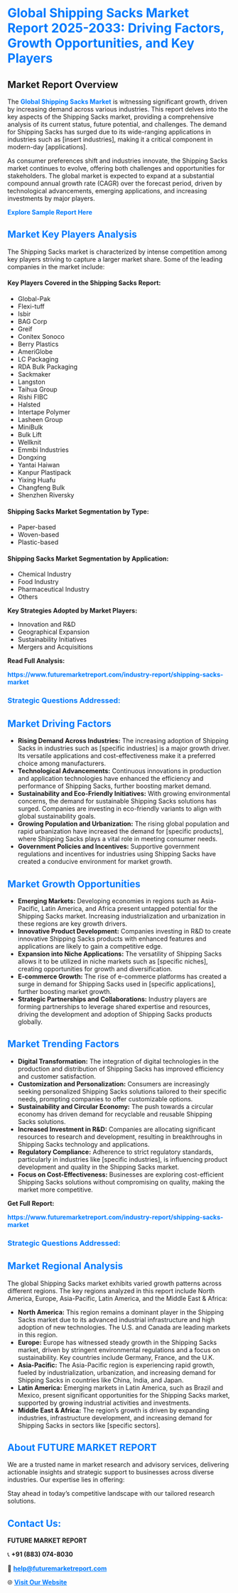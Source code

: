 <h1 style="color: #007BFF;">Global Shipping Sacks Market Report 2025-2033: Driving Factors, Growth Opportunities, and Key Players</h1>

<section id="overview">
<h2>Market Report Overview</h2>
<p>The <a href="https://www.futuremarketreport.com/industry-report/shipping-sacks-market" style="color: #007BFF; text-decoration: none;"><strong>Global Shipping Sacks Market</strong></a> is witnessing significant growth, driven by increasing demand across various industries. This report delves into the key aspects of the Shipping Sacks market, providing a comprehensive analysis of its current status, future potential, and challenges. The demand for Shipping Sacks has surged due to its wide-ranging applications in industries such as [insert industries], making it a critical component in modern-day [applications].</p>
<p>As consumer preferences shift and industries innovate, the Shipping Sacks market continues to evolve, offering both challenges and opportunities for stakeholders. The global market is expected to expand at a substantial compound annual growth rate (CAGR) over the forecast period, driven by technological advancements, emerging applications, and increasing investments by major players.</p>
</section>

<section id="overview">
<p><a href="https://www.futuremarketreport.com/request-sample/reportId=90010" style="color: #007BFF; text-decoration: none;"><strong>Explore Sample Report Here</strong></a></p>
</section>

<section id="key-players">
<h2 style="color: #007BFF;">Market Key Players Analysis</h2>
<p>The Shipping Sacks market is characterized by intense competition among key players striving to capture a larger market share. Some of the leading companies in the market include:</p>
<h4>Key Players Covered in the Shipping Sacks Report:</h4>
<ul><li>Global-Pak</li><li>Flexi-tuff</li><li>Isbir</li><li>BAG Corp</li><li>Greif</li><li>Conitex Sonoco</li><li>Berry Plastics</li><li>AmeriGlobe</li><li>LC Packaging</li><li>RDA Bulk Packaging</li><li>Sackmaker</li><li>Langston</li><li>Taihua Group</li><li>Rishi FIBC</li><li>Halsted</li><li>Intertape Polymer</li><li>Lasheen Group</li><li>MiniBulk</li><li>Bulk Lift</li><li>Wellknit</li><li>Emmbi Industries</li><li>Dongxing</li><li>Yantai Haiwan</li><li>Kanpur Plastipack</li><li>Yixing Huafu</li><li>Changfeng Bulk</li><li>Shenzhen Riversky</li></ul>
<h4>Shipping Sacks Market Segmentation by Type:</h4>
<ul><li>Paper-based</li><li>Woven-based</li><li>Plastic-based</li></ul>

<h4>Shipping Sacks Market Segmentation by Application:</h4>
<ul><li>Chemical Industry</li><li>Food Industry</li><li>Pharmaceutical Industry</li><li>Others</li></ul>
<p><strong>Key Strategies Adopted by Market Players:</strong></p>
<ul>
<li>Innovation and R&D</li>
<li>Geographical Expansion</li>
<li>Sustainability Initiatives</li>
<li>Mergers and Acquisitions</li>
</ul>
</section>

<section>
<p><strong>Read Full Analysis: </strong></p><a href="https://www.futuremarketreport.com/industry-report/shipping-sacks-market" style="color: #007BFF; text-decoration: none;"><strong>https://www.futuremarketreport.com/industry-report/shipping-sacks-market</strong></a>
<h3 style="color: #007BFF;">Strategic Questions Addressed:</h3>
</section>

<section id="driving-factors">
<h2 style="color: #007BFF;">Market Driving Factors</h2>
<ul>
<li><strong>Rising Demand Across Industries:</strong> The increasing adoption of Shipping Sacks in industries such as [specific industries] is a major growth driver. Its versatile applications and cost-effectiveness make it a preferred choice among manufacturers.</li>
<li><strong>Technological Advancements:</strong> Continuous innovations in production and application technologies have enhanced the efficiency and performance of Shipping Sacks, further boosting market demand.</li>
<li><strong>Sustainability and Eco-Friendly Initiatives:</strong> With growing environmental concerns, the demand for sustainable Shipping Sacks solutions has surged. Companies are investing in eco-friendly variants to align with global sustainability goals.</li>
<li><strong>Growing Population and Urbanization:</strong> The rising global population and rapid urbanization have increased the demand for [specific products], where Shipping Sacks plays a vital role in meeting consumer needs.</li>
<li><strong>Government Policies and Incentives:</strong> Supportive government regulations and incentives for industries using Shipping Sacks have created a conducive environment for market growth.</li>
</ul>
</section>

<section id="growth-opportunities">
<h2 style="color: #007BFF;">Market Growth Opportunities</h2>
<ul>
<li><strong>Emerging Markets:</strong> Developing economies in regions such as Asia-Pacific, Latin America, and Africa present untapped potential for the Shipping Sacks market. Increasing industrialization and urbanization in these regions are key growth drivers.</li>
<li><strong>Innovative Product Development:</strong> Companies investing in R&D to create innovative Shipping Sacks products with enhanced features and applications are likely to gain a competitive edge.</li>
<li><strong>Expansion into Niche Applications:</strong> The versatility of Shipping Sacks allows it to be utilized in niche markets such as [specific niches], creating opportunities for growth and diversification.</li>
<li><strong>E-commerce Growth:</strong> The rise of e-commerce platforms has created a surge in demand for Shipping Sacks used in [specific applications], further boosting market growth.</li>
<li><strong>Strategic Partnerships and Collaborations:</strong> Industry players are forming partnerships to leverage shared expertise and resources, driving the development and adoption of Shipping Sacks products globally.</li>
</ul>
</section>

<section id="trending-factors">
<h2 style="color: #007BFF;">Market Trending Factors</h2>
<ul>
<li><strong>Digital Transformation:</strong> The integration of digital technologies in the production and distribution of Shipping Sacks has improved efficiency and customer satisfaction.</li>
<li><strong>Customization and Personalization:</strong> Consumers are increasingly seeking personalized Shipping Sacks solutions tailored to their specific needs, prompting companies to offer customizable options.</li>
<li><strong>Sustainability and Circular Economy:</strong> The push towards a circular economy has driven demand for recyclable and reusable Shipping Sacks solutions.</li>
<li><strong>Increased Investment in R&D:</strong> Companies are allocating significant resources to research and development, resulting in breakthroughs in Shipping Sacks technology and applications.</li>
<li><strong>Regulatory Compliance:</strong> Adherence to strict regulatory standards, particularly in industries like [specific industries], is influencing product development and quality in the Shipping Sacks market.</li>
<li><strong>Focus on Cost-Effectiveness:</strong> Businesses are exploring cost-efficient Shipping Sacks solutions without compromising on quality, making the market more competitive.</li>
</ul>
</section>

<section>
<p><strong>Get Full Report: </strong></p><a href="https://www.futuremarketreport.com/industry-report/shipping-sacks-market" style="color: #007BFF; text-decoration: none;"><strong>https://www.futuremarketreport.com/industry-report/shipping-sacks-market</strong></a>
<h3 style="color: #007BFF;">Strategic Questions Addressed:</h3>
</section>


<section id="regional-analysis">
<h2 style="color: #007BFF;">Market Regional Analysis</h2>
<p>The global Shipping Sacks market exhibits varied growth patterns across different regions. The key regions analyzed in this report include North America, Europe, Asia-Pacific, Latin America, and the Middle East & Africa:</p>
<ul>
<li><strong>North America:</strong> This region remains a dominant player in the Shipping Sacks market due to its advanced industrial infrastructure and high adoption of new technologies. The U.S. and Canada are leading markets in this region.</li>
<li><strong>Europe:</strong> Europe has witnessed steady growth in the Shipping Sacks market, driven by stringent environmental regulations and a focus on sustainability. Key countries include Germany, France, and the U.K.</li>
<li><strong>Asia-Pacific:</strong> The Asia-Pacific region is experiencing rapid growth, fueled by industrialization, urbanization, and increasing demand for Shipping Sacks in countries like China, India, and Japan.</li>
<li><strong>Latin America:</strong> Emerging markets in Latin America, such as Brazil and Mexico, present significant opportunities for the Shipping Sacks market, supported by growing industrial activities and investments.</li>
<li><strong>Middle East & Africa:</strong> The region’s growth is driven by expanding industries, infrastructure development, and increasing demand for Shipping Sacks in sectors like [specific sectors].</li>
</ul>
</section>

<footer>
<h2 style="color: #007BFF;">About FUTURE MARKET REPORT</h2>
<p>We are a trusted name in market research and advisory services, delivering actionable insights and strategic support to businesses across diverse industries. Our expertise lies in offering:</p>

<p>Stay ahead in today’s competitive landscape with our tailored research solutions.</p>

<h2 style="color: #007BFF;">Contact Us:</h2>
<p><strong>FUTURE MARKET REPORT</strong></p>
<p>📞 <strong>+91 (883) 074-8030</strong></p>
<p>📧 <strong><a href="mailto:help@futuremarketreport.com" style="color: #007BFF;">help@futuremarketreport.com</a></strong></p>
<p>🌐 <strong><a href="https://www.futuremarketreport.com/" style="color: #007BFF;">Visit Our Website</a></strong></p>
</footer>